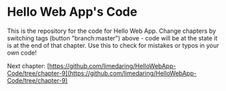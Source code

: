 Hello Web App's Code
====================

This is the repository for the code for Hello Web App. Change chapters by
switching tags (button "branch:master") above - code will be at the state it is
at the end of that chapter. Use this to check for mistakes or typos in your own
code!

Next chapter:
[https://github.com/limedaring/HelloWebApp-Code/tree/chapter-9](https://github.com/limedaring/HelloWebApp-Code/tree/chapter-9)
